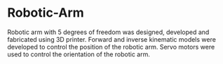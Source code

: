 # Robotic-Arm
Robotic arm with 5 degrees of freedom was designed, developed and fabricated using 3D printer. Forward and inverse kinematic models were developed to control the position of the robotic arm. Servo motors were used to control the orientation of the robotic arm.
